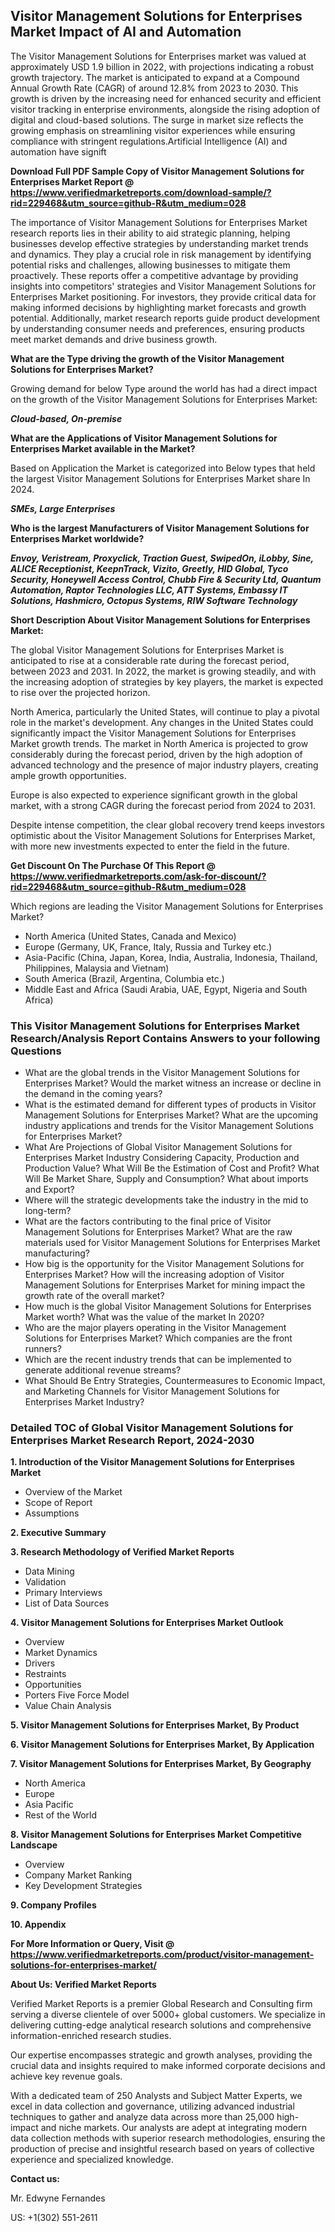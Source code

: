 <h2>Visitor Management Solutions for Enterprises Market Impact of AI and Automation</h2>The Visitor Management Solutions for Enterprises market was valued at approximately USD 1.9 billion in 2022, with projections indicating a robust growth trajectory. The market is anticipated to expand at a Compound Annual Growth Rate (CAGR) of around 12.8% from 2023 to 2030. This growth is driven by the increasing need for enhanced security and efficient visitor tracking in enterprise environments, alongside the rising adoption of digital and cloud-based solutions. The surge in market size reflects the growing emphasis on streamlining visitor experiences while ensuring compliance with stringent regulations.Artificial Intelligence (AI) and automation have signift</p><p id="" class=""><strong>Download Full PDF Sample Copy of Visitor Management Solutions for Enterprises Market Report @ <a href="https://www.verifiedmarketreports.com/download-sample/?rid=229468&utm_source=github-R&utm_medium=028" target="_blank">https://www.verifiedmarketreports.com/download-sample/?rid=229468&utm_source=github-R&utm_medium=028</a></strong></p><p>The importance of&nbsp;Visitor Management Solutions for Enterprises Market research reports lies in their ability to aid strategic planning, helping businesses develop effective strategies by understanding market trends and dynamics. They play a crucial role in risk management by identifying potential risks and challenges, allowing businesses to mitigate them proactively. These reports offer a competitive advantage by providing insights into competitors' strategies and Visitor Management Solutions for Enterprises Market positioning. For investors, they provide critical data for making informed decisions by highlighting market forecasts and growth potential. Additionally, market research reports guide product development by understanding consumer needs and preferences, ensuring products meet market demands and drive business growth.</p><p><strong>What are the&nbsp;Type driving the growth of the Visitor Management Solutions for Enterprises Market?</strong></p><p id="" class="">Growing demand for below Type around the world has had a direct impact on the growth of the Visitor Management Solutions for Enterprises Market:</p><em><strong>Cloud-based, On-premise</strong></em></p><strong>What are the&nbsp;Applications&nbsp;of Visitor Management Solutions for Enterprises Market available in the Market?</strong></p><p id="" class="">Based on Application the Market is categorized into Below types that held the largest Visitor Management Solutions for Enterprises Market share In 2024.</p><em><strong>SMEs, Large Enterprises</strong></em></p><strong>Who is the largest Manufacturers of Visitor Management Solutions for Enterprises Market worldwide?</strong></p><p><em><strong>Envoy, Veristream, Proxyclick, Traction Guest, SwipedOn, iLobby, Sine, ALICE Receptionist, KeepnTrack, Vizito, Greetly, HID Global, Tyco Security, Honeywell Access Control, Chubb Fire & Security Ltd, Quantum Automation, Raptor Technologies LLC, ATT Systems, Embassy IT Solutions, Hashmicro, Octopus Systems, RIW Software Technology</strong></em></p><p id="" class=""><strong>Short Description About Visitor Management Solutions for Enterprises Market:</strong></p><p>The global Visitor Management Solutions for Enterprises Market is anticipated to rise at a considerable rate during the forecast period, between 2023 and 2031. In 2022, the market is growing steadily, and with the increasing adoption of strategies by key players, the market is expected to rise over the projected horizon.</p><p>North America, particularly the United States, will continue to play a pivotal role in the market's development. Any changes in the United States could significantly impact the Visitor Management Solutions for Enterprises Market growth trends. The market in North America is projected to grow considerably during the forecast period, driven by the high adoption of advanced technology and the presence of major industry players, creating ample growth opportunities.</p><p>Europe is also expected to experience significant growth in the global market, with a strong CAGR during the forecast period from 2024 to 2031.</p><p>Despite intense competition, the clear global recovery trend keeps investors optimistic about the Visitor Management Solutions for Enterprises Market, with more new investments expected to enter the field in the future.</p><p id="" class=""><strong>Get Discount On The Purchase Of This Report @ <a href="https://www.verifiedmarketreports.com/ask-for-discount/?rid=229468&utm_source=github-R&utm_medium=028" target="_blank">https://www.verifiedmarketreports.com/ask-for-discount/?rid=229468&utm_source=github-R&utm_medium=028</a></strong></p>Which regions are leading the Visitor Management Solutions for Enterprises Market?</p><ul><li>North America (United States, Canada and Mexico)</li><li>Europe (Germany, UK, France, Italy, Russia and Turkey etc.)</li><li>Asia-Pacific (China, Japan, Korea, India, Australia, Indonesia, Thailand, Philippines, Malaysia and Vietnam)</li><li>South America (Brazil, Argentina, Columbia etc.)</li><li>Middle East and Africa (Saudi Arabia, UAE, Egypt, Nigeria and South Africa)</li></ul><h3 id="" class="">This Visitor Management Solutions for Enterprises Market Research/Analysis Report Contains Answers to your following Questions</h3><ul><li>What are the global trends in the Visitor Management Solutions for Enterprises Market? Would the market witness an increase or decline in the demand in the coming years?</li><li>What is the estimated demand for different types of products in Visitor Management Solutions for Enterprises Market? What are the upcoming industry applications and trends for the Visitor Management Solutions for Enterprises Market?</li><li>What Are Projections of Global Visitor Management Solutions for Enterprises Market Industry Considering Capacity, Production and Production Value? What Will Be the Estimation of Cost and Profit? What Will Be Market Share, Supply and Consumption? What about imports and Export?</li><li>Where will the strategic developments take the industry in the mid to long-term?</li><li>What are the factors contributing to the final price of Visitor Management Solutions for Enterprises Market? What are the raw materials used for Visitor Management Solutions for Enterprises Market manufacturing?</li><li>How big is the opportunity for the Visitor Management Solutions for Enterprises Market? How will the increasing adoption of Visitor Management Solutions for Enterprises Market for mining impact the growth rate of the overall market?</li><li>How much is the global Visitor Management Solutions for Enterprises Market worth? What was the value of the market In 2020?</li><li>Who are the major players operating in the Visitor Management Solutions for Enterprises Market? Which companies are the front runners?</li><li>Which are the recent industry trends that can be implemented to generate additional revenue streams?</li><li>What Should Be Entry Strategies, Countermeasures to Economic Impact, and Marketing Channels for Visitor Management Solutions for Enterprises Market Industry?</li></ul><h3 id="" class="">Detailed TOC of Global Visitor Management Solutions for Enterprises Market Research Report, 2024-2030</h3><p id="" class=""><strong>1. Introduction of the Visitor Management Solutions for Enterprises Market</strong></p><ul><li>Overview of the Market</li><li>Scope of Report</li><li>Assumptions</li></ul><p id="" class=""><strong>2. Executive Summary</strong></p><p id="" class=""><strong>3. Research Methodology of Verified Market Reports</strong></p><ul><li>Data Mining</li><li>Validation</li><li>Primary Interviews</li><li>List of Data Sources</li></ul><p id="" class=""><strong>4. Visitor Management Solutions for Enterprises Market Outlook</strong></p><ul><li>Overview</li><li>Market Dynamics</li><li>Drivers</li><li>Restraints</li><li>Opportunities</li><li>Porters Five Force Model</li><li>Value Chain Analysis</li></ul><p id="" class=""><strong>5. Visitor Management Solutions for Enterprises Market, By Product</strong></p><p id="" class=""><strong>6. Visitor Management Solutions for Enterprises Market, By Application</strong></p><p id="" class=""><strong>7. Visitor Management Solutions for Enterprises Market, By Geography</strong></p><ul><li>North America</li><li>Europe</li><li>Asia Pacific</li><li>Rest of the World</li></ul><p id="" class=""><strong>8. Visitor Management Solutions for Enterprises Market Competitive Landscape</strong></p><ul><li>Overview</li><li>Company Market Ranking</li><li>Key Development Strategies</li></ul><p id="" class=""><strong>9. Company Profiles</strong></p><p id="" class=""><strong>10. Appendix</strong></p><p id="" class=""><strong>For More Information or Query, Visit @ <a href="https://www.verifiedmarketreports.com/product/visitor-management-solutions-for-enterprises-market/" target="_blank">https://www.verifiedmarketreports.com/product/visitor-management-solutions-for-enterprises-market/</a></strong></p><p id="" class=""><strong>About Us: Verified Market Reports</strong></p><p id="" class="">Verified Market Reports is a premier Global Research and Consulting firm serving a diverse clientele of over 5000+ global customers. We specialize in delivering cutting-edge analytical research solutions and comprehensive information-enriched research studies.</p><p id="" class="">Our expertise encompasses strategic and growth analyses, providing the crucial data and insights required to make informed corporate decisions and achieve key revenue goals.</p><p id="" class="">With a dedicated team of 250 Analysts and Subject Matter Experts, we excel in data collection and governance, utilizing advanced industrial techniques to gather and analyze data across more than 25,000 high-impact and niche markets. Our analysts are adept at integrating modern data collection methods with superior research methodologies, ensuring the production of precise and insightful research based on years of collective experience and specialized knowledge.</p><p id="" class=""><strong>Contact us:</strong></p><p id="" class="">Mr. Edwyne Fernandes</p><p id="" class="">US: +1(302) 551-2611</p>